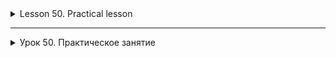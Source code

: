 <details>
<summary>Lesson 50. Practical lesson </summary>

# Lesson 50. Practical lesson
## Development of a content management system (CMS)

A Content Management System (CMS) is an application that allows users to create, edit, and delete
articles or blog posts. The implementation of such a system includes the creation of a multi-layered architecture consisting of
data models, repositories for storing information and a service layer for processing business logic.

### Models

The application is based on the following models:

- **Article (Article):**
  - `ID': The unique identifier of the article.
  - `title': The title of the article.
  - `content': The content of the article.
  - `publishDate': Date of publication.
  - `AuthorID': The ID of the author of the article.

- **Author:**
- `ID': The unique identifier of the author.
  - `name': The name of the author.
  - `email`: The author's email address.
  - `bio`: A brief biography of the author.

- **Comment:**
- `ID': The unique identifier of the comment.
  - `articleId': The ID of the article to which the comment was left.
  - `text': The text of the comment.
  - `publishDate': The date the comment was published.
  - `AuthorID': The ID of the comment's author.

### Repositories

Repositories responsible for storing and retrieving data are defined for each model:

- **ArticleRepository:** Managing articles (adding, searching, updating, deleting).
- **AuthorRepository:** Author management (add, search, update, delete).
- **CommentRepository:** Comment management (add, search, update, delete).

### Service layer

The service layer contains the business logic of the application and links the user interface to the repositories:

- **ArticleService:** The logic of working with articles, including creating, searching by criteria, updating and deleting.
- **AuthorService:** Author management, including adding new authors and updating their data.
- **CommentService:** Processing comments, including adding to articles, searching for them, updating and deleting them.

This multi-layered architecture allows for a clear division of responsibility between the various components of the system,
thereby facilitating its development, testing and support.

</details>

-----------------
<details>
<summary>Урок 50.  Практическое занятие </summary>

# Урок 50.  Практическое занятие 
## Разработка системы управления контентом (CMS)

Система управления контентом (CMS) - это приложение, которое позволяет пользователям создавать, редактировать и удалять
статьи или блог-посты. Реализация такой системы включает в себя создание многослойной архитектуры, состоящей из моделей
данных, репозиториев для хранения информации и сервисного слоя для обработки бизнес-логики.

### Модели

В основе приложения лежат следующие модели:

- **Статья (Article):**
    - `ID`: Уникальный идентификатор статьи.
    - `title`: Заголовок статьи.
    - `content`: Содержимое статьи.
    - `publishDate`: Дата публикации.
    - `authorId`: Идентификатор автора статьи.

- **Автор (Author):**
    - `ID`: Уникальный идентификатор автора.
    - `name`: Имя автора.
    - `email`: Электронная почта автора.
    - `bio`: Краткая биография автора.

- **Комментарий (Comment):**
    - `ID`: Уникальный идентификатор комментария.
    - `articleId`: Идентификатор статьи, к которой оставлен комментарий.
    - `text`: Текст комментария.
    - `publishDate`: Дата публикации комментария.
    - `authorId`: Идентификатор автора комментария.

### Репозитории

Для каждой модели определены репозитории, отвечающие за хранение и извлечение данных:

- **ArticleRepository:** Управление статьями (добавление, поиск, обновление, удаление).
- **AuthorRepository:** Управление авторами (добавление, поиск, обновление, удаление).
- **CommentRepository:** Управление комментариями (добавление, поиск, обновление, удаление).

### Сервисный слой

Сервисный слой содержит бизнес-логику приложения и связывает пользовательский интерфейс с репозиториями:

- **ArticleService:** Логика работы со статьями, включая создание, поиск по критериям, обновление и удаление.
- **AuthorService:** Управление авторами, включая добавление новых авторов и обновление их данных.
- **CommentService:** Обработка комментариев, включая добавление к статьям, их поиск, обновление и удаление.

Эта многослойная архитектура позволяет четко разделить ответственность между различными компонентами системы, облегчая
тем самым ее разработку, тестирование и поддержку.

</details>

